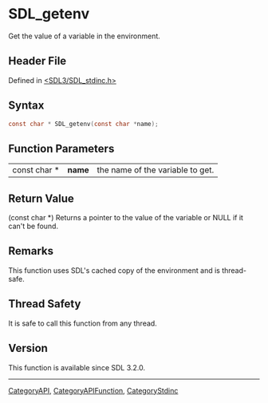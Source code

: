 # SDL_getenv

Get the value of a variable in the environment.

## Header File

Defined in [<SDL3/SDL_stdinc.h>](https://github.com/libsdl-org/SDL/blob/main/include/SDL3/SDL_stdinc.h)

## Syntax

```c
const char * SDL_getenv(const char *name);
```

## Function Parameters

|              |          |                                  |
| ------------ | -------- | -------------------------------- |
| const char * | **name** | the name of the variable to get. |

## Return Value

(const char *) Returns a pointer to the value of the variable or NULL if it
can't be found.

## Remarks

This function uses SDL's cached copy of the environment and is thread-safe.

## Thread Safety

It is safe to call this function from any thread.

## Version

This function is available since SDL 3.2.0.

----
[CategoryAPI](CategoryAPI), [CategoryAPIFunction](CategoryAPIFunction), [CategoryStdinc](CategoryStdinc)

